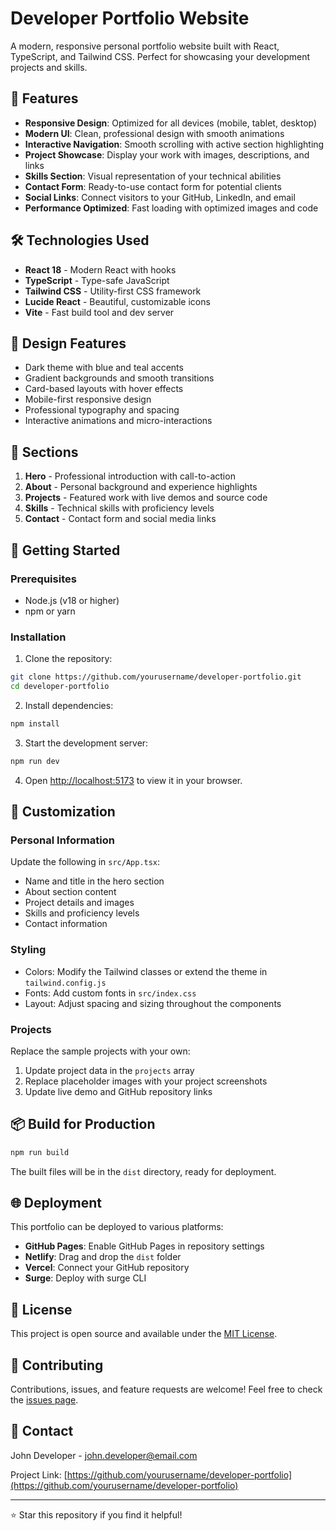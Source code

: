 # Developer Portfolio Website

A modern, responsive personal portfolio website built with React, TypeScript, and Tailwind CSS. Perfect for showcasing your development projects and skills.

## 🚀 Features

- **Responsive Design**: Optimized for all devices (mobile, tablet, desktop)
- **Modern UI**: Clean, professional design with smooth animations
- **Interactive Navigation**: Smooth scrolling with active section highlighting
- **Project Showcase**: Display your work with images, descriptions, and links
- **Skills Section**: Visual representation of your technical abilities
- **Contact Form**: Ready-to-use contact form for potential clients
- **Social Links**: Connect visitors to your GitHub, LinkedIn, and email
- **Performance Optimized**: Fast loading with optimized images and code

## 🛠️ Technologies Used

- **React 18** - Modern React with hooks
- **TypeScript** - Type-safe JavaScript
- **Tailwind CSS** - Utility-first CSS framework
- **Lucide React** - Beautiful, customizable icons
- **Vite** - Fast build tool and dev server

## 🎨 Design Features

- Dark theme with blue and teal accents
- Gradient backgrounds and smooth transitions
- Card-based layouts with hover effects
- Mobile-first responsive design
- Professional typography and spacing
- Interactive animations and micro-interactions

## 📱 Sections

1. **Hero** - Professional introduction with call-to-action
2. **About** - Personal background and experience highlights
3. **Projects** - Featured work with live demos and source code
4. **Skills** - Technical skills with proficiency levels
5. **Contact** - Contact form and social media links

## 🚀 Getting Started

### Prerequisites

- Node.js (v18 or higher)
- npm or yarn

### Installation

1. Clone the repository:
```bash
git clone https://github.com/yourusername/developer-portfolio.git
cd developer-portfolio
```

2. Install dependencies:
```bash
npm install
```

3. Start the development server:
```bash
npm run dev
```

4. Open [http://localhost:5173](http://localhost:5173) to view it in your browser.

## 🎨 Customization

### Personal Information
Update the following in `src/App.tsx`:
- Name and title in the hero section
- About section content
- Project details and images
- Skills and proficiency levels
- Contact information

### Styling
- Colors: Modify the Tailwind classes or extend the theme in `tailwind.config.js`
- Fonts: Add custom fonts in `src/index.css`
- Layout: Adjust spacing and sizing throughout the components

### Projects
Replace the sample projects with your own:
1. Update project data in the `projects` array
2. Replace placeholder images with your project screenshots
3. Update live demo and GitHub repository links

## 📦 Build for Production

```bash
npm run build
```

The built files will be in the `dist` directory, ready for deployment.

## 🌐 Deployment

This portfolio can be deployed to various platforms:

- **GitHub Pages**: Enable GitHub Pages in repository settings
- **Netlify**: Drag and drop the `dist` folder
- **Vercel**: Connect your GitHub repository
- **Surge**: Deploy with surge CLI

## 📄 License

This project is open source and available under the [MIT License](LICENSE).

## 🤝 Contributing

Contributions, issues, and feature requests are welcome! Feel free to check the [issues page](https://github.com/yourusername/developer-portfolio/issues).

## 📧 Contact

John Developer - john.developer@email.com

Project Link: [https://github.com/yourusername/developer-portfolio](https://github.com/yourusername/developer-portfolio)

---

⭐ Star this repository if you find it helpful!